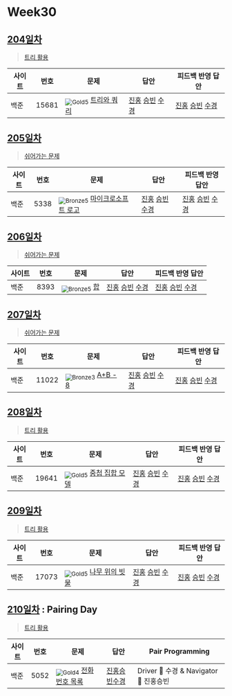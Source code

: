 <!-- tier 리스트 S -->

[unrated]: https://user-images.githubusercontent.com/33937365/126247607-85783912-c11a-4d50-ac36-8cc7dcb75cd2.png
[Bronze5]: https://user-images.githubusercontent.com/33937365/126247611-e362d727-17a4-4737-a232-5827e185ab7c.png
[Bronze3]: https://user-images.githubusercontent.com/33937365/126247613-b8408610-7bc4-40f8-804f-a30a45ddbb68.png
[Gold5]: https://user-images.githubusercontent.com/33937365/126247627-2979d4d5-915a-4c4e-adb7-c171f9bafe28.png
[Gold4]: https://user-images.githubusercontent.com/33937365/126247629-b24e1e24-4579-450f-bc3c-f166361091dd.png

<!-- tier 리스트 E -->

# Week30

## [204일차](Day204)

> [트리 활용](https://www.acmicpc.net/group/workbook/view/9797/35412)

| 사이트 | 번호  | 문제                                                                     | 답안                                                                                             | 피드백 반영 답안 |
| ------ | ----- | ------------------------------------------------------------------------ | ------------------------------------------------------------------------------------------------ | ---------------- |
| 백준   | 15681 | <sub>![Gold5]</sub> [트리와 쿼리](https://www.acmicpc.net/problem/15681) | [진홍](Day204/boj15681_kjh.java) [승빈](Day204/boj15681_wsb.java) [수경](Day204/boj15681_hsk.py) | [진홍](Day204/boj15681_kjh.java) [승빈](Day204/boj15681_wsb_fb.java) [수경](Day204/boj15681_hsk.py)   |

## [205일차](Day205)

> [쉬어가는 문제](https://www.acmicpc.net/group/workbook/view/9797/35421)

| 사이트 | 번호 | 문제                                                                              | 답안                                                                                        | 피드백 반영 답안 |
| ------ | ---- | --------------------------------------------------------------------------------- | ------------------------------------------------------------------------------------------- | ---------------- |
| 백준   | 5338 | <sub>![Bronze5]</sub> [마이크로소프트 로고](https://www.acmicpc.net/problem/5338) | [진홍](Day205/boj5338_kjh.py) [승빈](Day205/boj5338_wsb.java) [수경](Day205/boj5338_hsk.js) | [진홍](Day205/boj5338_kjh.py) [승빈](Day205/boj5338_wsb.java) [수경](Day205/boj5338_hsk.js)   |

## [206일차](Day206)

> [쉬어가는 문제](https://www.acmicpc.net/group/workbook/view/9797/35469)

| 사이트 | 번호 | 문제                                                                              | 답안           | 피드백 반영 답안 |
| ------ | ---- | --------------------------------------------------------------------------------- | -------------- | ---------------- |
| 백준   | 8393 | <sub>![Bronze5]</sub> [합](https://www.acmicpc.net/problem/8393) | [진홍](Day206/boj8393_kjh.py) [승빈](Day206/boj8393_wsb.java) [수경](Day206/boj8393_hsk.js) | [진홍](Day206/boj8393_kjh.py) [승빈](Day206/boj8393_wsb.java) [수경](Day206/boj8393_hsk.js)   |

## [207일차](Day207)

> [쉬어가는 문제](https://www.acmicpc.net/group/workbook/view/9797/35531)

| 사이트 | 번호 | 문제                                       | 답안           | 피드백 반영 답안 |
| ------ | ---- | ------------------------------------------ | -------------- | ---------------- |
| 백준   | 11022 | <sub>![Bronze3]</sub> [A+B - 8](https://www.acmicpc.net/problem/11022) | [진홍](Day207/boj11022_kjh.py) [승빈](Day207/boj11022_wsb.java) [수경](Day207/boj11022_hsk.js) | [진홍](Day207/boj11022_kjh.py) [승빈](Day207/boj11022_wsb.java) [수경](Day207/boj11022_hsk.js)   |

## [208일차](Day208)

> [트리 활용](https://www.acmicpc.net/group/workbook/view/9797/35576)

| 사이트 | 번호 | 문제                                       | 답안           | 피드백 반영 답안 |
| ------ | ---- | ------------------------------------------ | -------------- | ---------------- |
| 백준   | 19641    | <sub>![Gold5]</sub> [중첩 집합 모델](https://www.acmicpc.net/problem/19641) | [진홍](Day208/boj19641_kjh.java) [승빈](Day208/boj19641_wsb.java) [수경](Day208/boj19641_hsk.py) | [진홍](Day208/boj19641_kjh.java) [승빈](Day208/boj19641_wsb.java)  [수경](Day208/boj19641_hsk_fb.py)   |

## [209일차](Day209)

> [트리 활용](https://www.acmicpc.net/group/workbook/view/9797/35627)

| 사이트 | 번호 | 문제                 | 답안                | 피드백 반영 답안    |
| ------ | ---- | -------------------- | ------------------- | ------------------- |
| 백준   | 17073 | <sub>![Gold5]</sub> [나무 위의 빗물](https://www.acmicpc.net/problem/17073) | [진홍](Day209/boj17073_kjh.java) [승빈](Day209/boj17073_wsb.java) [수경](Day209/boj17073_hsk.js) | [진홍](Day209/boj17073_kjh.java) [승빈](Day209/boj17073_wsb.java) [수경](Day209/boj17073_hsk.js) |

## [210일차](Day210) : Pairing Day

> [트리 활용](https://www.acmicpc.net/group/workbook/view/9797/35640)

| 사이트 | 번호 | 문제                 | 답안                | Pair Programming    |
| ------ | ---- | -------------------- | ------------------- | ------------------- |
| 백준   | 5052 | <sub>![Gold4]</sub> [전화번호 목록](https://www.acmicpc.net/problem/5052) | [진홍승빈수경](Day210/boj5052_kjhwsbhsk.js) | Driver 🚗 수경 & Navigator 🧭 진홍승빈 |
